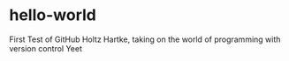 # hello-world
First Test of GitHub
Holtz Hartke, taking on the world of programming with version control
Yeet
